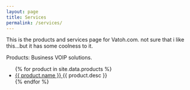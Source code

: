 ```yaml
---
layout: page
title: Services
permalink: /services/
---
```


This is the products and services page for Vatoh.com.  not sure that i like this...but it has some coolness to it.

Products:  Business VOIP solutions.

<ul>
{% for product in site.data.products %}
  <li>
    <a href="https://github.com/{{ product.name }}">
      {{ product.name }}
    </a>
    {{ product.desc }}
  </li>
{% endfor %}
</ul>
